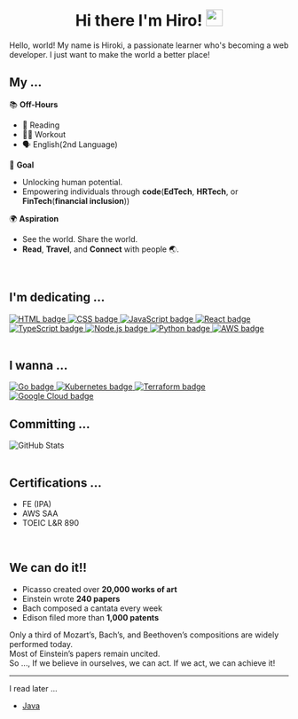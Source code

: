 <h1 align="center">
  Hi there I'm Hiro!
  <img src="https://media.giphy.com/media/hvRJCLFzcasrR4ia7z/giphy.gif" width="30px" height="30px"/>
</h1>

Hello, world!
My name is Hiroki, a passionate learner who's becoming a web developer.
I just want to make the world a better place!
<br>

## My ...

📚 **Off-Hours**

- 📖 Reading
- 🏋️‍♂️ Workout
- 🗣️ English(2nd Language)

🎯 **Goal**

- Unlocking human potential.
- Empowering individuals through **code**(**EdTech**, **HRTech**, or **FinTech**(**financial inclusion**))

🌍 **Aspiration**

- See the world. Share the world.
- **Read**, **Travel**, and **Connect** with people 🌏.


<br>

## I'm dedicating ...
<div id="badges" align="left">
  <a href="https://developer.mozilla.org/en-US/docs/Web/HTML" target="_blank" rel="noopener noreferrer">
   <img src="https://img.shields.io/badge/-HTML5-%23E44D27?style=flat-square&logo=html5&logoColor=ffffff" alt="HTML badge" />
  </a>

  <a href="https://www.w3.org/Style/CSS/Overview.en.html" target="_blank" rel="noopener noreferrer">
     <img src="https://img.shields.io/badge/-CSS3-%231572B6?style=flat-square&logo=css3" alt="CSS badge" />
  </a>
  
  <a href="https://developer.mozilla.org/en-US/docs/Web/JavaScript" target="_blank" rel="noopener noreferrer">
     <img src="https://img.shields.io/badge/-JavaScript-%23F7DF1C?style=flat-square&logo=javascript&logoColor=000000&labelColor=%23F7DF1C"  alt="JavaScript badge" />
  </a>
  
  <a href="https://react.dev/reference/react" target="_blank" rel="noopener noreferrer">
     <img src="https://img.shields.io/badge/-React-%23282C34?style=flat-square&logo=react" alt="React badge" />
  </a>
  
  <a href="https://www.typescriptlang.org/docs/" target="_blank" rel="noopener noreferrer">
     <img src="https://img.shields.io/badge/-TypeScript-007ACC?style=flat-square&logo=typescript&logoColor=white" alt="TypeScript badge" />
  </a>
  
  <a href="https://nodejs.org/en" target="_blank" rel="noopener noreferrer">
     <img src="https://img.shields.io/badge/-nodejs-%23F7DF1C?style=flat-square&logo=node.js&labelColor=white&color=green"  alt="Node.js badge" />
  </a>

  <a href="https://docs.python.org/3/reference/" target="_blank" rel="noopener noreferrer">
    <img src="https://img.shields.io/badge/-Python-3776AB?style=flat-square&logo=python&logoColor=white" alt="Python badge" />
  </a>
  
  <a href="https://aws.amazon.com" target="_blank" rel="noopener noreferrer">
    <img src="https://img.shields.io/badge/-AWS-232F3E?style=flat-square&logo=amazon-aws&logoColor=white" alt="AWS badge" />
  </a>

</div>

<br>

## I wanna ... 
<a href="https://golang.org" target="_blank" rel="noopener noreferrer">
  <img src="https://img.shields.io/badge/-Go-00ADD8?style=flat-square&logo=go&logoColor=white" alt="Go badge" />
</a>

<a href="https://kubernetes.io" target="_blank" rel="noopener noreferrer">
  <img src="https://img.shields.io/badge/-Kubernetes-326CE5?style=flat-square&logo=kubernetes&logoColor=white" alt="Kubernetes badge" />
</a>

<a href="https://www.terraform.io" target="_blank" rel="noopener noreferrer">
  <img src="https://img.shields.io/badge/-Terraform-623CE4?style=flat-square&logo=terraform&logoColor=white" alt="Terraform badge" />
</a>

<a href="https://cloud.google.com" target="_blank" rel="noopener noreferrer">
  <img src="https://img.shields.io/badge/-Google_Cloud-4285F4?style=flat-square&logo=googlecloud&logoColor=white" alt="Google Cloud badge" />
</a>

<br>

## Committing ... 
<div>
  <div style="display: flex;">
    <img src="https://github-readme-stats.vercel.app/api?username=hirokishimizu39&show_icons=true&theme=tokyonight&hide_border=true&bg_color=1a1b27&title_color=36BCF7&icon_color=36BCF7&text_color=ffffff&ring_color=36BCF7&card_width=320" alt="GitHub Stats" />
  </div>
</div>

<br>

## Certifications ...
- FE (IPA)
- AWS SAA
- TOEIC L&R 890

<br>

## We can do it!!
- Picasso created over <strong>20,000 works of art</strong>
- Einstein wrote <strong>240 papers</strong>
- Bach composed a cantata every week
- Edison filed more than <strong>1,000 patents</strong>

Only a third of Mozart’s, Bach’s, and Beethoven’s compositions are widely performed today.
<br>
Most of Einstein’s papers remain uncited.
<br>
So ...,  If we believe in ourselves, we can act. If we act, we can achieve it!

---

I read later ...
- [Java](https://docs.oracle.com/en/java/javase/23/)
